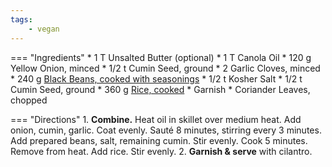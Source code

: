 ```yaml
---
tags:
    - vegan
---
```

=== "Ingredients"
    * 1 T Unsalted Butter (optional)
    * 1 T Canola Oil
    * 120 g Yellow Onion, minced
    * 1/2 t Cumin Seed, ground
    * 2 Garlic Cloves, minced
    * 240 g [Black Beans, cooked with seasonings](../legumes/beans/index.md)
    * 1/2 t Kosher Salt
    * 1/2 t Cumin Seed, ground
    * 360 g [Rice, cooked](rice/japanese-rice/index.md)
    * Garnish
        * Coriander Leaves, chopped

=== "Directions"
    1. **Combine.** Heat oil in skillet over medium heat. Add onion, cumin, garlic. Coat evenly. Sauté 8 minutes, stirring every 3 minutes. Add prepared beans, salt, remaining cumin. Stir evenly. Cook 5 minutes. Remove from heat. Add rice. Stir evenly.
    2. **Garnish & serve** with cilantro.
